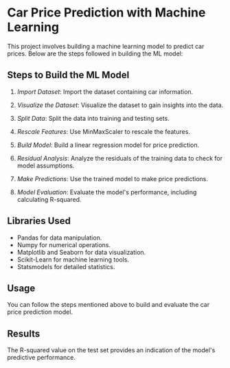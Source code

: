 # Car Price Prediction with Machine Learning

This project involves building a machine learning model to predict car prices. Below are the steps followed in building the ML model:

## Steps to Build the ML Model

1. *Import Dataset*: Import the dataset containing car information.

2. *Visualize the Dataset*: Visualize the dataset to gain insights into the data.

3. *Split Data*: Split the data into training and testing sets.

4. *Rescale Features*: Use MinMaxScaler to rescale the features.

5. *Build Model*: Build a linear regression model for price prediction.

6. *Residual Analysis*: Analyze the residuals of the training data to check for model assumptions.

7. *Make Predictions*: Use the trained model to make price predictions.

8. *Model Evaluation*: Evaluate the model's performance, including calculating R-squared.

## Libraries Used

- Pandas for data manipulation.
- Numpy for numerical operations.
- Matplotlib and Seaborn for data visualization.
- Scikit-Learn for machine learning tools.
- Statsmodels for detailed statistics.

## Usage

You can follow the steps mentioned above to build and evaluate the car price prediction model.

## Results

The R-squared value on the test set provides an indication of the model's predictive performance.
